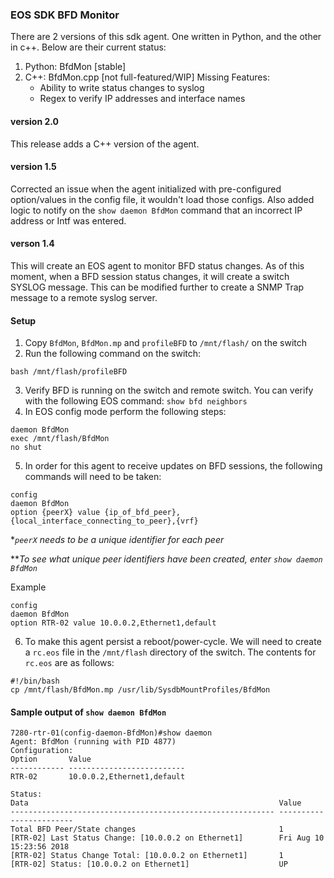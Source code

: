 ### EOS SDK BFD Monitor
There are 2 versions of this sdk agent.  One written in Python, and the other in c++.  Below are their current status:
1. Python: BfdMon [stable]
2. C++: BfdMon.cpp [not full-featured/WIP]
    Missing Features:
    - Ability to write status changes to syslog
    - Regex to verify IP addresses and interface names

#### version 2.0
This release adds a C++ version of the agent. 
    
#### version 1.5
Corrected an issue when the agent initialized with pre-configured option/values in the config file, it wouldn't load those configs.  Also added logic to notify on the `show daemon BfdMon` command that an incorrect IP address or Intf was entered.

#### verson 1.4
This will create an EOS agent to monitor BFD status changes.  As of this moment, when a BFD session status changes, it will create a switch SYSLOG message.  This can be modified further to create a SNMP Trap message to a remote syslog server.

#### Setup
1. Copy `BfdMon`, `BfdMon.mp` and `profileBFD` to `/mnt/flash/` on the switch
2. Run the following command on the switch: 
```
bash /mnt/flash/profileBFD
```
3. Verify BFD is running on the switch and remote switch.  You can verify with the following EOS command: `show bfd neighbors`
4. In EOS config mode perform the following steps:
```config
daemon BfdMon
exec /mnt/flash/BfdMon
no shut
```
5. In order for this agent to receive updates on BFD sessions, the following commands will need to be taken:
```
config
daemon BfdMon
option {peerX} value {ip_of_bfd_peer},{local_interface_connecting_to_peer},{vrf}
```
**`peerX` needs to be a unique identifier for each peer*

***To see what unique peer identifiers have been created, enter `show daemon BfdMon`*

Example
```
config
daemon BfdMon
option RTR-02 value 10.0.0.2,Ethernet1,default
```
6. To make this agent persist a reboot/power-cycle.  We will need to create a `rc.eos` file in the `/mnt/flash` directory of the switch.  The contents for `rc.eos` are as follows:
```
#!/bin/bash
cp /mnt/flash/BfdMon.mp /usr/lib/SysdbMountProfiles/BfdMon
```


#### Sample output of `show daemon BfdMon`
```
7280-rtr-01(config-daemon-BfdMon)#show daemon
Agent: BfdMon (running with PID 4877)
Configuration:
Option       Value
------------ --------------------------
RTR-02       10.0.0.2,Ethernet1,default

Status:
Data                                                        Value
----------------------------------------------------------- ------------------------
Total BFD Peer/State changes                                1
[RTR-02] Last Status Change: [10.0.0.2 on Ethernet1]        Fri Aug 10 15:23:56 2018
[RTR-02] Status Change Total: [10.0.0.2 on Ethernet1]       1
[RTR-02] Status: [10.0.0.2 on Ethernet1]                    UP
```